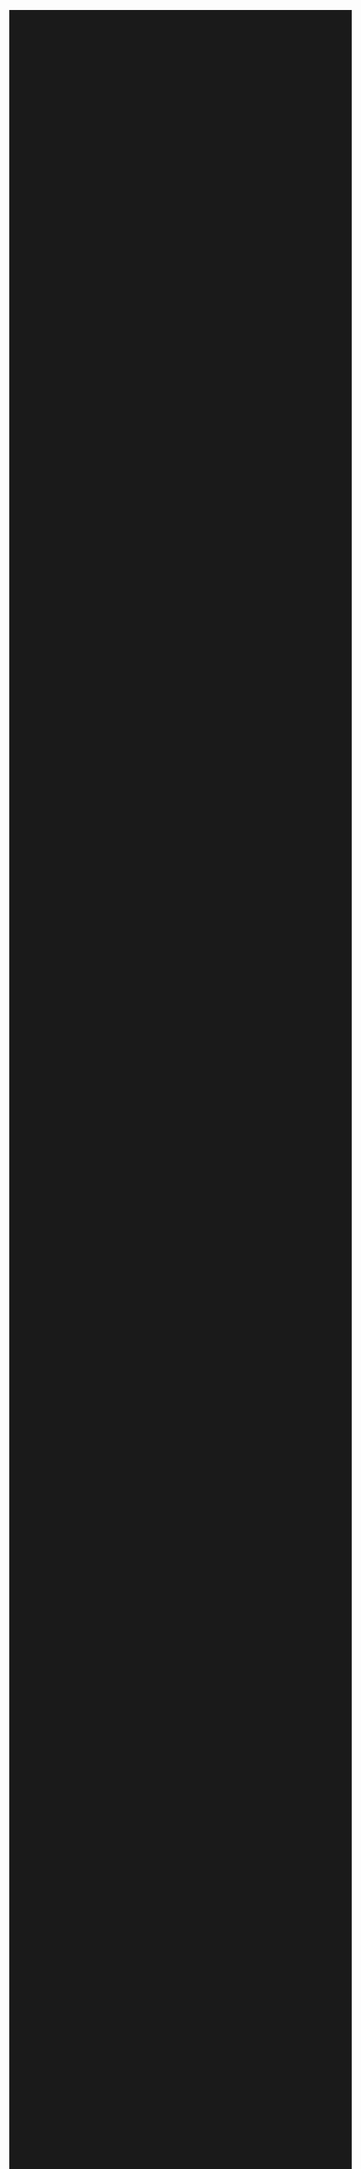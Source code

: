 <!DOCTYPE html>
<html lang="ar">

<head>
    <meta charset="UTF-8">
    <title>العد التنازلي للأمتحان الوزاري</title>
    <style>
        body {
            text-align: center;
            font-family: 'Traditional Arabic', serif;
            background: #1a1a1a;
            color: white;
            margin-top: 20%;
            overflow: hidden;
        }

        /* مستطيل عدد الزوار */
        #visitors-box {
            position: absolute;
            top: 20px;
            left: 20px;
            border: 3px solid white;
            padding: 15px;
            border-radius: 15px;
            box-shadow: 0 0 10px rgba(255, 255, 255, 0.5);
            font-size: 1.5rem;
            background-color: rgba(255, 255, 255, 0.1);
            display: flex;
            align-items: center;
            gap: 10px;
        }

        #countdown-container {
            border: 3px solid white;
            padding: 20px;
            display: inline-block;
            border-radius: 15px;
            box-shadow: 0 0 20px rgba(255, 255, 255, 0.5);
        }

        #countdown {
            font-size: 3rem;
            position: relative;
            z-index: 2;
        }

        /* تنسيق المربعات */
        .box {
            border: 3px solid white;
            padding: 20px;
            margin: 10px;
            display: inline-block;
            border-radius: 15px;
            box-shadow: 0 0 10px rgba(255, 255, 255, 0.5);
            font-size: 2rem;
            width: 250px;
            background-color: rgba(255, 255, 255, 0.1);
        }

        #days-left, #hours-left {
            font-size: 2rem;
        }

        /* تأثير السقوط البطيء للستيكر 💯 */
        .sticker {
            position: fixed;
            top: -10px;
            left: 0;
            color: white;
            font-size: 2rem;
            user-select: none;
            animation: fall linear infinite;
        }

        @keyframes fall {
            to {
                transform: translateY(100vh);
            }
        }
    </style>
</head>

<body>
    <!-- مستطيل عدد الزوار -->
    <div id="visitors-box">
        <img src="https://drive.google.com/uc?export=view&id=1pvJS3yrTtXNgonkINQ7O1XBA-GdhU7Iw" width="40">
        <span id="visitor-count">0</span>
    </div>

    <h1>عدد الأيام المتبقية للأمتحان الوزاري</h1>

    <!-- المربعات لعرض الأيام والساعات المتبقية -->
    <div id="days-left" class="box">عدد الأيام المتبقية: 0</div>
    <div id="hours-left" class="box">عدد الساعات المتبقية: 0</div>

    <div id="countdown-container">
        <div id="countdown"></div>
    </div>

    <script>
        function countdown() {
            const targetDate = new Date('2025-06-14T00:00:00').getTime();

            setInterval(() => {
                const now = new Date().getTime();
                const timeLeft = targetDate - now;

                if (timeLeft <= 0) {
                    document.getElementById('countdown').innerText = 'انتهى العد التنازلي!';
                    document.getElementById('days-left').innerText = 'عدد الأيام المتبقية: 0';
                    document.getElementById('hours-left').innerText = 'عدد الساعات المتبقية: 0';
                    return;
                }

                const days = Math.floor(timeLeft / (1000 * 60 * 60 * 24));
                const totalHours = Math.floor(timeLeft / (1000 * 60 * 60));
                const minutes = Math.floor((timeLeft % (1000 * 60 * 60)) / (1000 * 60));
                const seconds = Math.floor((timeLeft % (1000 * 60)) / 1000);

                document.getElementById('days-left').innerText = `عدد الأيام المتبقية: ${days}`;
                document.getElementById('hours-left').innerText = `عدد الساعات المتبقية: ${totalHours}`;

                document.getElementById('countdown').innerHTML = `${days} : ${totalHours} : ${minutes} : ${seconds}`;
            }, 1000);
        }

        function createSticker() {
            const sticker = document.createElement('div');
            sticker.className = 'sticker';
            sticker.innerHTML = '💯';
            document.body.appendChild(sticker);

            sticker.style.left = Math.random() * window.innerWidth + 'px';
            sticker.style.animationDuration = (Math.random() * 10 + 10) + 's';

            setTimeout(() => sticker.remove(), 15000);
        }

        function updateVisitorCount() {
            let count = localStorage.getItem('visitorCount') || 0;
            count = parseInt(count) + 1;
            localStorage.setItem('visitorCount', count);
            document.getElementById('visitor-count').innerText = count;
        }

        updateVisitorCount();

        countdown();
        setInterval(createSticker, 5000);
    </script>
</body>

</html>

ing countdown.html…]()
